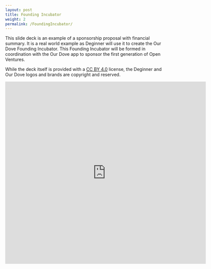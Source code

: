 ```yaml
---
layout: post
title: Founding Incubator
weight: 2
permalink: /FoundingIncubator/
---
```


This slide deck is an example of a sponsorship proposal with financial summary. It is a real world example as Deginner will use it to create the Our Dove Founding Incubator. This Founding Incubator will be formed in coordination with the Our Dove app to sponsor the first generation of Open Ventures.

While the deck itself is provided with a [CC BY 4.0](https://creativecommons.org/licenses/by/4.0/) license, the Deginner and Our Dove logos and brands are copyright and reserved.


<iframe style="width: 640px; height: 580px; border: 0;" src="https://speakerdeck.com/player/66d982d14d154764b09ca2e8bc20898d" > </iframe>